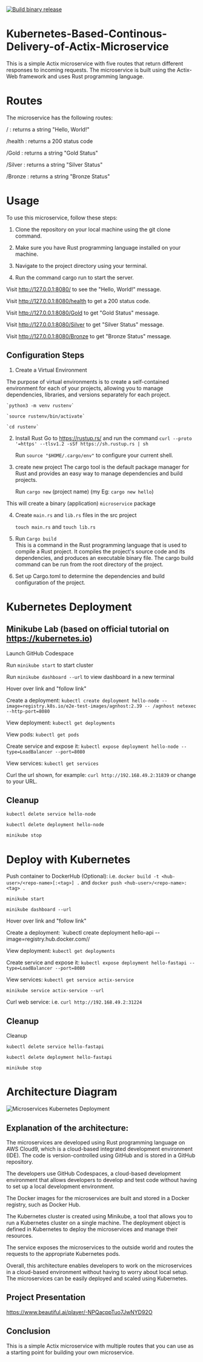 [![Build binary release](https://github.com/nigelmalaba1/Kubernetes-Based-Continous-Delivery-of-Rust-Microservice/actions/workflows/rust.yml/badge.svg)](https://github.com/nigelmalaba1/Kubernetes-Based-Continous-Delivery-of-Rust-Microservice/actions/workflows/rust.yml)

# Kubernetes-Based-Continous-Delivery-of-Actix-Microservice

This is a simple Actix microservice with five routes that return different responses to incoming requests. The microservice is built using the Actix-Web framework and uses Rust programming language.

# Routes
The microservice has the following routes:

/ : returns a string "Hello, World!"

/health : returns a 200 status code

/Gold : returns a string "Gold Status"

/Silver : returns a string "Silver Status"

/Bronze : returns a string "Bronze Status"

# Usage
To use this microservice, follow these steps:

1. Clone the repository on your local machine using the git clone command.

2. Make sure you have Rust programming language installed on your machine.

3. Navigate to the project directory using your terminal.

4. Run the command cargo run to start the server.

Visit http://127.0.0.1:8080/ to see the "Hello, World!" message.

Visit http://127.0.0.1:8080/health to get a 200 status code.

Visit http://127.0.0.1:8080/Gold to get "Gold Status" message.

Visit http://127.0.0.1:8080/Silver to get "Silver Status" message.

Visit http://127.0.0.1:8080/Bronze to get "Bronze Status" message.


## Configuration Steps

1. Create a Virtual Environment

The purpose of virtual environments is to create a self-contained environment for each of your projects, allowing you to manage dependencies, libraries, and versions separately for each project.

    `python3 -m venv rustenv`

    `source rustenv/bin/activate`

    `cd rustenv`

2. Install Rust
Go to https://rustup.rs/ and run the command `curl --proto '=https' --tlsv1.2 -sSf https://sh.rustup.rs | sh` 

    Run `source "$HOME/.cargo/env"` to configure your current shell.

3. create new project
The cargo tool is the default package manager for Rust and provides an easy way to manage dependencies and build projects.

    Run `cargo new` (project name) (my Eg: `cargo new hello`)

This will create a binary (application) `microservice` package

4. Create `main.rs` and `lib.rs` files in the src project

    `touch main.rs` and `touch lib.rs` 

5. Run `Cargo build`   
This is a command in the Rust programming language that is used to compile a Rust project. It compiles the project's source code and its dependencies, and produces an executable binary file. The cargo build command can be run from the root directory of the project.

5. Set up Cargo.toml to determine the dependencies and build configuration of the project.


# Kubernetes Deployment 
## Minikube Lab (based on official tutorial on https://kubernetes.io)

Launch GitHub Codespace

Run `minikube start` to start cluster

Run `minikube dashboard --url` to view dashboard in a new terminal

Hover over link and "follow link"

Create a deployment: `kubectl create deployment hello-node --image=registry.k8s.io/e2e-test-images/agnhost:2.39 -- /agnhost netexec --http-port=8080`

View deployment: `kubectl get deployments`

View pods: `kubectl get pods`

Create service and expose it: `kubectl expose deployment hello-node --type=LoadBalancer --port=8080`

View services: `kubectl get services`

Curl the url shown, for example: `curl http://192.168.49.2:31839` or change to your URL.

## Cleanup

`kubectl delete service hello-node`

`kubectl delete deployment hello-node`

`minikube stop`

# Deploy with Kubernetes 

Push container to DockerHub (Optional): i.e. `docker build -t <hub-user>/<repo-name>[:<tag>] .` and `docker push <hub-user>/<repo-name>:<tag> .`

`minikube start`

`minikube dashboard --url`

Hover over link and "follow link"

Create a deployment: `kubectl create deployment hello-api --image=registry.hub.docker.com/<hub-user>/<repo-name>

View deployment: `kubectl get deployments`

Create service and expose it: `kubectl expose deployment hello-fastapi --type=LoadBalancer --port=8080`

View services: `kubectl get service actix-service `

`minikube service actix-service --url`

Curl web service: i.e. `curl http://192.168.49.2:31224`

## Cleanup
Cleanup

`kubectl delete service hello-fastapi`

`kubectl delete deployment hello-fastapi`

`minikube stop`

# Architecture Diagram

![Microservices Kubernetes Deployment](https://user-images.githubusercontent.com/123284219/222927001-04bbaac4-f7a3-489a-bb81-d0f4e5b0a236.jpeg)


## Explanation of the architecture:

The microservices are developed using Rust programming language on AWS Cloud9, which is a cloud-based integrated development environment (IDE). The code is version-controlled using GitHub and is stored in a GitHub repository.

The developers use GitHub Codespaces, a cloud-based development environment that allows developers to develop and test code without having to set up a local development environment.

The Docker images for the microservices are built and stored in a Docker registry, such as Docker Hub.

The Kubernetes cluster is created using Minikube, a tool that allows you to run a Kubernetes cluster on a single machine. The deployment object is defined in Kubernetes to deploy the microservices and manage their resources.

The service exposes the microservices to the outside world and routes the requests to the appropriate Kubernetes pods.

Overall, this architecture enables developers to work on the microservices in a cloud-based environment without having to worry about local setup. The microservices can be easily deployed and scaled using Kubernetes.

## Project Presentation

https://www.beautiful.ai/player/-NPQacppTuo7JwNYD92O

## Conclusion
This is a simple Actix microservice with multiple routes that you can use as a starting point for building your own microservice.
